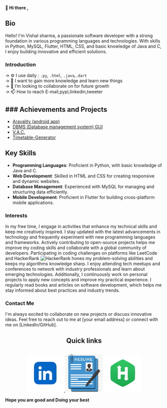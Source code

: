 <b>👋 Hi there ,</b>
<h2> Bio </h2>
<p>
  Hello! I'm Vishal sharma, a passionate software developer with a strong foundation in various programming languages and technologies. With skills in Python, MySQL, Flutter, HTML, CSS, and basic knowledge of Java and C, I enjoy building innovative and efficient solutions.
</p>

<b><h3> Introduction </h3></b> 
-> ⚙️ I use daily : <code>.py</code>, <code>.html</code>, <code>.java</code>,<code>.dart</code> <br>
-> 👀 I want to gain more knowledge and learn new things <br>
-> 💞️ I’m looking to collaborate on for future growth <br>
-> 📫 How to reach E-mail,pypi,linkedin,tweeter  <br>

<h2>### Achievements and Projects</h2>
<ul>
  <li>
    <a href="">
    Aravality (android app)
    </a>
  </li>
  <li>
    <a href="">
    DBMS (Database management system) GUI
    </a>
  </li>
  <li>
    <a href="">
      V.A.C.
    </a>
  </li>
  <li>
    <a href="">
      Timetable-Generator
    </a>
  </li>
</ul>

<h2>Key Skills</h2>

- **Programming Languages**: Proficient in Python, with basic knowledge of Java and C.
- **Web Development**: Skilled in HTML and CSS for creating responsive and dynamic websites.
- **Database Management**: Experienced with MySQL for managing and structuring data efficiently.
- **Mobile Development**: Proficient in Flutter for building cross-platform mobile applications.

### Interests

In my free time, I engage in activities that enhance my technical skills and keep me creatively inspired. I stay updated with the latest advancements in technology and frequently experiment with new programming languages and frameworks. Actively contributing to open-source projects helps me improve my coding skills and collaborate with a global community of developers. Participating in coding challenges on platforms like LeetCode and HackerRank ![HackerRank](https://img.icons8.com/nolan/64/hackerrank.png) hones my problem-solving abilities and keeps my algorithms knowledge sharp. I enjoy attending tech meetups and conferences to network with industry professionals and learn about emerging technologies. Additionally, I continuously work on personal projects to apply new concepts and improve my practical experience. I regularly read books and articles on software development, which helps me stay informed about best practices and industry trends.

### Contact Me

I'm always excited to collaborate on new projects or discuss innovative ideas. Feel free to reach out to me at [your email address] or connect with me on [LinkedIn/GitHub].

<h2 align="center">Quick links</h2>
<div style="display:flex;flex-direction: column;">
  <p align="center"> 
  <a href="https://www.linkedin.com/in/vishal-sharma-57018323b/">
    <img style="height:120px;" src="image/link.png">
  </a>
   <a href=""><img style="height:120px;" src="image/resu.jpeg"></a>
  <a href="https://www.hackerrank.com/profile/vishalsharma6591"><img style="height:120px;" src="image/hack.jpeg"></a>
  </p>
</div> 

<footer>
  <b>Hope you are good and Doing your best </b>
</footer>
